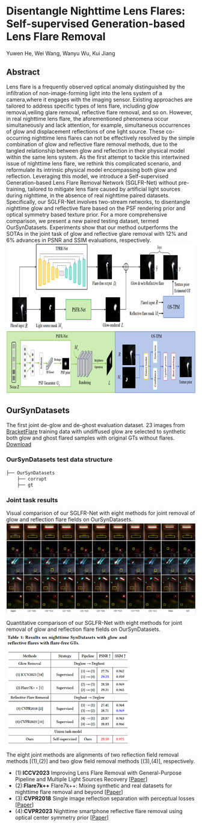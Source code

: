 # Disentangle Nighttime Lens Flares: Self-supervised Generation-based Lens Flare Removal

Yuwen He, Wei Wang, Wanyu Wu, Kui Jiang

## Abstract

Lens flare is a frequently observed optical anomaly distinguished by the infiltration of non-image-forming light into the lens system of a camera,where it engages with the imaging sensor. Existing approaches are tailored to address specific types of lens flare, including glow removal,veiling glare removal, reflective flare removal, and so on. However, in real nighttime lens flare, the aforementioned phenomena occur simultaneously and lack attention, for example, simultaneous occurrences of glow and displacement reflections of one light source. These co-occurring nighttime lens flares can not be effectively resolved by the simple combination of glow and reflective flare removal methods, due to the tangled relationship between glow and reflection in their physical model within the same lens system. As the first attempt to tackle this intertwined issue of nighttime lens flare, we rethink this complicated scenario, and reformulate its intrinsic physical model encompassing both glow and reflection. Leveraging this model, we introduce a Self-supervised Generation-based Lens Flare Removal Network (SGLFR-Net) without pre-training, tailored to mitigate lens flare caused by artificial light sources during nighttime, in the absence of real nighttime paired datasets. Specifically, our SGLFR-Net involves two-stream networks, to disentangle nighttime glow and reflective flare based on the PSF rendering prior and optical symmetry based texture prior. For a more comprehensive comparison, we present a new paired testing dataset, termed OurSynDatasets. Experiments show that our method outperforms the SOTAs in the joint task of glow and reflective glare removal with 12% and 6% advances in PSNR and SSIM evaluations, respectively.
<img title="" src="/Glare-Removal/network.png" alt="" height="400" width="800">
## OurSynDatasets

 The first joint de-glow and de-ghost evaluation dataset. 23 images from [BracketFlare](https://github.com/ykdai/BracketFlare) training data with undiffused glow are selected to synthetic both glow and ghost flared samples with original GTs without flares. 
 [Download](https://drive.google.com/drive/folders/1dpVe04tC_WsBQQayIIEb0HU0-SYA9j3D?usp=sharing)

### OurSynDatasets test data structure

```
├── OurSynDatasets
    ├── corrupt
    ├── gt
```

### Joint task results

Visual comparison of our SGLFR-Net with eight methods for joint removal of glow and reflection flare fields on OurSynDatasets.
![Figure1](/Glare-Removal/readmeImage/datasets.png)

Quantitative comparison of our SGLFR-Net with eight methods for joint removal of glow and reflection flare fields on OurSynDatasets.<br>
<img title="" src="/Glare-Removal/readmeImage/Table1.png" alt="" height="300" width="330">

The eight joint methods are alignments of two reflection field removal methods [(1),(2)] and two glow field removal methods [(3),(4)], respectively.<br>

- (1):**ICCV2023** Improving Lens Flare Removal with General-Purpose Pipeline and Multiple Light Sources Recovery [[Paper](https://openaccess.thecvf.com/content/ICCV2023/papers/Zhou_Improving_Lens_Flare_Removal_with_General-Purpose_Pipeline_and_Multiple_Light_ICCV_2023_paper.pdf)]
  <br>
- (2):**Flare7k++** Flare7k++: Mixing synthetic and real datasets for nighttime flare removal and beyond [[Paper](https://arxiv.org/pdf/2306.04236.pdf)]
  <br>
- (3):**CVPR2018** Single image reflection separation with perceptual losses [[Paper](https://openaccess.thecvf.com/content_cvpr_2018/papers/Zhang_Single_Image_Reflection_CVPR_2018_paper.pdf)]
  <br>
- (4):**CVPR2023** Nighttime smartphone reflective flare removal using optical center symmetry prior [[Paper](https://openaccess.thecvf.com/content/CVPR2023/papers/Dai_Nighttime_Smartphone_Reflective_Flare_Removal_Using_Optical_Center_Symmetry_Prior_CVPR_2023_paper.pdf)]
